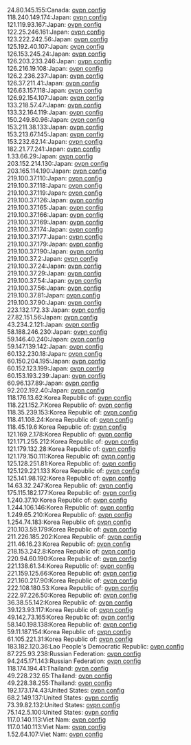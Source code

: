 24.80.145.155:Canada: [ovpn config](vpn/24_80_145_155.ovpn)  
118.240.149.174:Japan: [ovpn config](vpn/118_240_149_174.ovpn)  
121.119.93.167:Japan: [ovpn config](vpn/121_119_93_167.ovpn)  
122.25.246.161:Japan: [ovpn config](vpn/122_25_246_161.ovpn)  
123.222.242.56:Japan: [ovpn config](vpn/123_222_242_56.ovpn)  
125.192.40.107:Japan: [ovpn config](vpn/125_192_40_107.ovpn)  
126.153.245.24:Japan: [ovpn config](vpn/126_153_245_24.ovpn)  
126.203.233.246:Japan: [ovpn config](vpn/126_203_233_246.ovpn)  
126.216.19.108:Japan: [ovpn config](vpn/126_216_19_108.ovpn)  
126.2.236.237:Japan: [ovpn config](vpn/126_2_236_237.ovpn)  
126.37.211.41:Japan: [ovpn config](vpn/126_37_211_41.ovpn)  
126.63.157.118:Japan: [ovpn config](vpn/126_63_157_118.ovpn)  
126.92.154.107:Japan: [ovpn config](vpn/126_92_154_107.ovpn)  
133.218.57.47:Japan: [ovpn config](vpn/133_218_57_47.ovpn)  
133.32.164.119:Japan: [ovpn config](vpn/133_32_164_119.ovpn)  
150.249.80.96:Japan: [ovpn config](vpn/150_249_80_96.ovpn)  
153.211.38.133:Japan: [ovpn config](vpn/153_211_38_133.ovpn)  
153.213.67.145:Japan: [ovpn config](vpn/153_213_67_145.ovpn)  
153.232.62.14:Japan: [ovpn config](vpn/153_232_62_14.ovpn)  
182.21.77.241:Japan: [ovpn config](vpn/182_21_77_241.ovpn)  
1.33.66.29:Japan: [ovpn config](vpn/1_33_66_29.ovpn)  
203.152.214.130:Japan: [ovpn config](vpn/203_152_214_130.ovpn)  
203.165.114.190:Japan: [ovpn config](vpn/203_165_114_190.ovpn)  
219.100.37.110:Japan: [ovpn config](vpn/219_100_37_110.ovpn)  
219.100.37.118:Japan: [ovpn config](vpn/219_100_37_118.ovpn)  
219.100.37.119:Japan: [ovpn config](vpn/219_100_37_119.ovpn)  
219.100.37.126:Japan: [ovpn config](vpn/219_100_37_126.ovpn)  
219.100.37.165:Japan: [ovpn config](vpn/219_100_37_165.ovpn)  
219.100.37.166:Japan: [ovpn config](vpn/219_100_37_166.ovpn)  
219.100.37.169:Japan: [ovpn config](vpn/219_100_37_169.ovpn)  
219.100.37.174:Japan: [ovpn config](vpn/219_100_37_174.ovpn)  
219.100.37.177:Japan: [ovpn config](vpn/219_100_37_177.ovpn)  
219.100.37.179:Japan: [ovpn config](vpn/219_100_37_179.ovpn)  
219.100.37.190:Japan: [ovpn config](vpn/219_100_37_190.ovpn)  
219.100.37.2:Japan: [ovpn config](vpn/219_100_37_2.ovpn)  
219.100.37.24:Japan: [ovpn config](vpn/219_100_37_24.ovpn)  
219.100.37.29:Japan: [ovpn config](vpn/219_100_37_29.ovpn)  
219.100.37.54:Japan: [ovpn config](vpn/219_100_37_54.ovpn)  
219.100.37.56:Japan: [ovpn config](vpn/219_100_37_56.ovpn)  
219.100.37.81:Japan: [ovpn config](vpn/219_100_37_81.ovpn)  
219.100.37.90:Japan: [ovpn config](vpn/219_100_37_90.ovpn)  
223.132.172.33:Japan: [ovpn config](vpn/223_132_172_33.ovpn)  
27.82.151.56:Japan: [ovpn config](vpn/27_82_151_56.ovpn)  
43.234.2.121:Japan: [ovpn config](vpn/43_234_2_121.ovpn)  
58.188.246.230:Japan: [ovpn config](vpn/58_188_246_230.ovpn)  
59.146.40.240:Japan: [ovpn config](vpn/59_146_40_240.ovpn)  
59.147.139.142:Japan: [ovpn config](vpn/59_147_139_142.ovpn)  
60.132.230.18:Japan: [ovpn config](vpn/60_132_230_18.ovpn)  
60.150.204.195:Japan: [ovpn config](vpn/60_150_204_195.ovpn)  
60.152.123.199:Japan: [ovpn config](vpn/60_152_123_199.ovpn)  
60.153.193.239:Japan: [ovpn config](vpn/60_153_193_239.ovpn)  
60.96.137.89:Japan: [ovpn config](vpn/60_96_137_89.ovpn)  
92.202.192.40:Japan: [ovpn config](vpn/92_202_192_40.ovpn)  
118.176.13.62:Korea Republic of: [ovpn config](vpn/118_176_13_62.ovpn)  
118.221.152.7:Korea Republic of: [ovpn config](vpn/118_221_152_7.ovpn)  
118.35.239.153:Korea Republic of: [ovpn config](vpn/118_35_239_153.ovpn)  
118.41.108.24:Korea Republic of: [ovpn config](vpn/118_41_108_24.ovpn)  
118.45.19.6:Korea Republic of: [ovpn config](vpn/118_45_19_6.ovpn)  
121.169.2.178:Korea Republic of: [ovpn config](vpn/121_169_2_178.ovpn)  
121.171.255.212:Korea Republic of: [ovpn config](vpn/121_171_255_212.ovpn)  
121.179.132.28:Korea Republic of: [ovpn config](vpn/121_179_132_28.ovpn)  
121.179.150.111:Korea Republic of: [ovpn config](vpn/121_179_150_111.ovpn)  
125.128.251.81:Korea Republic of: [ovpn config](vpn/125_128_251_81.ovpn)  
125.129.221.133:Korea Republic of: [ovpn config](vpn/125_129_221_133.ovpn)  
125.141.98.192:Korea Republic of: [ovpn config](vpn/125_141_98_192.ovpn)  
14.63.32.247:Korea Republic of: [ovpn config](vpn/14_63_32_247.ovpn)  
175.115.182.177:Korea Republic of: [ovpn config](vpn/175_115_182_177.ovpn)  
1.240.37.10:Korea Republic of: [ovpn config](vpn/1_240_37_10.ovpn)  
1.244.106.146:Korea Republic of: [ovpn config](vpn/1_244_106_146.ovpn)  
1.249.65.210:Korea Republic of: [ovpn config](vpn/1_249_65_210.ovpn)  
1.254.74.183:Korea Republic of: [ovpn config](vpn/1_254_74_183.ovpn)  
210.103.59.179:Korea Republic of: [ovpn config](vpn/210_103_59_179.ovpn)  
211.226.185.202:Korea Republic of: [ovpn config](vpn/211_226_185_202.ovpn)  
211.46.16.23:Korea Republic of: [ovpn config](vpn/211_46_16_23.ovpn)  
218.153.242.8:Korea Republic of: [ovpn config](vpn/218_153_242_8.ovpn)  
220.94.60.190:Korea Republic of: [ovpn config](vpn/220_94_60_190.ovpn)  
221.138.61.34:Korea Republic of: [ovpn config](vpn/221_138_61_34.ovpn)  
221.159.125.66:Korea Republic of: [ovpn config](vpn/221_159_125_66.ovpn)  
221.160.217.90:Korea Republic of: [ovpn config](vpn/221_160_217_90.ovpn)  
222.108.180.53:Korea Republic of: [ovpn config](vpn/222_108_180_53.ovpn)  
222.97.226.50:Korea Republic of: [ovpn config](vpn/222_97_226_50.ovpn)  
36.38.55.142:Korea Republic of: [ovpn config](vpn/36_38_55_142.ovpn)  
39.123.93.117:Korea Republic of: [ovpn config](vpn/39_123_93_117.ovpn)  
49.142.73.165:Korea Republic of: [ovpn config](vpn/49_142_73_165.ovpn)  
58.140.198.138:Korea Republic of: [ovpn config](vpn/58_140_198_138.ovpn)  
59.11.187.154:Korea Republic of: [ovpn config](vpn/59_11_187_154.ovpn)  
61.105.221.31:Korea Republic of: [ovpn config](vpn/61_105_221_31.ovpn)  
183.182.120.36:Lao People's Democratic Republic: [ovpn config](vpn/183_182_120_36.ovpn)  
87.225.93.238:Russian Federation: [ovpn config](vpn/87_225_93_238.ovpn)  
94.245.171.143:Russian Federation: [ovpn config](vpn/94_245_171_143.ovpn)  
118.174.194.41:Thailand: [ovpn config](vpn/118_174_194_41.ovpn)  
49.228.232.65:Thailand: [ovpn config](vpn/49_228_232_65.ovpn)  
49.228.38.255:Thailand: [ovpn config](vpn/49_228_38_255.ovpn)  
192.173.174.43:United States: [ovpn config](vpn/192_173_174_43.ovpn)  
68.2.149.137:United States: [ovpn config](vpn/68_2_149_137.ovpn)  
73.39.82.132:United States: [ovpn config](vpn/73_39_82_132.ovpn)  
75.142.5.100:United States: [ovpn config](vpn/75_142_5_100.ovpn)  
117.0.140.113:Viet Nam: [ovpn config](vpn/117_0_140_113.ovpn)  
117.0.140.113:Viet Nam: [ovpn config](vpn/117_0_140_113.ovpn)  
1.52.64.107:Viet Nam: [ovpn config](vpn/1_52_64_107.ovpn)  
